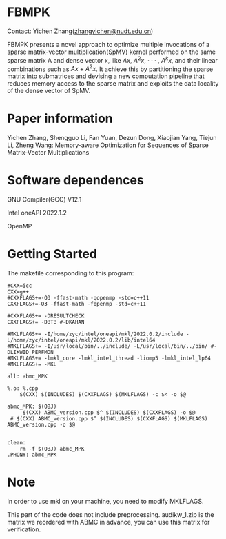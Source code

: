 # FBMPK

Contact: Yichen Zhang(zhangyichen@nudt.edu.cn)

FBMPK presents a novel approach to optimize multiple invocations of a sparse matrix-vector multiplication(SpMV) kernel performed on the same sparse matrix A and dense
vector x, like $Ax$, $A^2x$, · · · , $A^kx$, and their linear combinations such as $Ax + A^2x$. It achieve this by partitioning the sparse matrix into submatrices and devising a new computation pipeline that reduces memory access to the sparse matrix and exploits the data locality of the dense vector of SpMV. 

# Paper information

Yichen Zhang, Shengguo Li, Fan Yuan, Dezun Dong, Xiaojian Yang, Tiejun Li, Zheng Wang: Memory-aware Optimization for Sequences of Sparse Matrix-Vector Multiplications

# Software dependences
GNU Compiler(GCC) V12.1

Intel oneAPI 2022.1.2

OpenMP

# Getting Started
The makefile corresponding to this program:

    #CXX=icc
    CXX=g++
    #CXXFLAGS+=-O3 -ffast-math -qopenmp -std=c++11
    CXXFLAGS+=-O3 -ffast-math -fopenmp -std=c++11

    #CXXFLAGS+= -DRESULTCHECK
    CXXFLAGS+= -DBTB #-DKAHAN

    #MKLFLAGS+= -I/home/zyc/intel/oneapi/mkl/2022.0.2/include -L/home/zyc/intel/oneapi/mkl/2022.0.2/lib/intel64
    #MKLFLAGS+= -I/usr/local/bin/../include/ -L/usr/local/bin/../bin/ #-DLIKWID_PERFMON
    #MKLFLAGS+= -lmkl_core -lmkl_intel_thread -liomp5 -lmkl_intel_lp64
    #MKLFLAGS+= -MKL

    all: abmc_MPK 

    %.o: %.cpp
	    $(CXX) $(INCLUDES) $(CXXFLAGS) $(MKLFLAGS) -c $< -o $@

    abmc_MPK: $(OBJ) 
	     $(CXX) ABMC_version.cpp $^ $(INCLUDES) $(CXXFLAGS) -o $@
     # $(CXX) ABMC_version.cpp $^ $(INCLUDES) $(CXXFLAGS) $(MKLFLAGS) ABMC_version.cpp -o $@


    clean:
	    rm -f $(OBJ) abmc_MPK
    .PHONY: abmc_MPK 

# Note
In order to use mkl on your machine, you need to modify MKLFLAGS.


This part of the code does not include preprocessing. audikw_1.zip is the matrix we reordered with ABMC in advance, you can use this matrix for verification.
 
